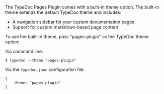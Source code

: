 The TypeDoc Pages Plugin comes with a built-in theme option. The built-in theme extends the default TypeDoc theme and includes:

- A navigation sidebar for your custom documentation pages
- Support for custom markdown-based page content

To use the built-in theme, pass "pages-plugin" as the TypeDoc theme option:

Via command line:

```
$ typedoc --theme "pages-plugin"
```

Via the `typedoc.json` configuration file:

```
{
	theme: "pages-plugin"
}
```
